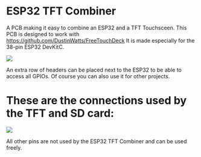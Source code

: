 # ESP32 TFT Combiner
A PCB making it easy to combine an ESP32 and a TFT Touchsceen. This PCB is designed to work with https://github.com/DustinWatts/FreeTouchDeck It is made especially for the 38-pin ESP32 DevKitC.

![](http://dustinwatts.nl/esp32_tft_combiner/esp32_tft_combiner.jpg)

An extra row of headers can be placed next to the ESP32 to be able to access all GPIOs. Of course you can also use it for other projects.

# These are the connections used by the TFT and SD card:

![](http://dustinwatts.nl/esp32_tft_combiner/tft_combiner_pins.png)

All other pins are not used by the ESP32 TFT Combiner and can be used freely.
